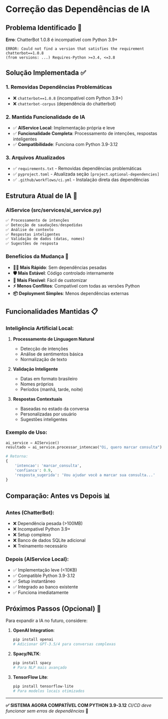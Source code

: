 # Correção das Dependências de IA

## Problema Identificado 🐛

**Erro**: ChatterBot 1.0.8 é incompatível com Python 3.9+ 
```
ERROR: Could not find a version that satisfies the requirement chatterbot==1.0.8 
(from versions: ...) Requires-Python >=3.4, <=3.8
```

## Solução Implementada ✅

### 1. **Removidas Dependências Problemáticas**
- ❌ `chatterbot==1.0.8` (incompatível com Python 3.9+)
- ❌ `chatterbot-corpus` (dependência do chatterbot)

### 2. **Mantida Funcionalidade de IA**
- ✅ **AIService Local**: Implementação própria e leve
- ✅ **Funcionalidade Completa**: Processamento de intenções, respostas inteligentes
- ✅ **Compatibilidade**: Funciona com Python 3.9-3.12

### 3. **Arquivos Atualizados**
- ✅ `requirements.txt` - Removidas dependências problemáticas
- ✅ `pyproject.toml` - Atualizada seção `[project.optional-dependencies]`
- ✅ `.github/workflows/ci.yml` - Instalação direta das dependências

## Estrutura Atual de IA 🤖

### AIService (src/services/ai_service.py)
```python
✅ Processamento de intenções
✅ Detecção de saudações/despedidas
✅ Análise de contexto
✅ Respostas inteligentes
✅ Validação de dados (datas, nomes)
✅ Sugestões de resposta
```

### Benefícios da Mudança 🚀
- **🏃‍♂️ Mais Rápido**: Sem dependências pesadas
- **🛡️ Mais Estável**: Código controlado internamente
- **🔧 Mais Flexível**: Fácil de customizar
- **⚡ Menos Conflitos**: Compatível com todas as versões Python
- **📦 Deployment Simples**: Menos dependências externas

## Funcionalidades Mantidas 📋

### Inteligência Artificial Local:
1. **Processamento de Linguagem Natural**
   - Detecção de intenções
   - Análise de sentimentos básica
   - Normalização de texto

2. **Validação Inteligente**
   - Datas em formato brasileiro
   - Nomes próprios
   - Períodos (manhã, tarde, noite)

3. **Respostas Contextuais**
   - Baseadas no estado da conversa
   - Personalizadas por usuário
   - Sugestões inteligentes

### Exemplo de Uso:
```python
ai_service = AIService()
resultado = ai_service.processar_intencao("Oi, quero marcar consulta")

# Retorna:
{
    'intencao': 'marcar_consulta',
    'confianca': 0.9,
    'resposta_sugerida': 'Vou ajudar você a marcar sua consulta...'
}
```

## Comparação: Antes vs Depois 📊

### Antes (ChatterBot):
- ❌ Dependência pesada (>100MB)
- ❌ Incompatível Python 3.9+
- ❌ Setup complexo
- ❌ Banco de dados SQLite adicional
- ❌ Treinamento necessário

### Depois (AIService Local):
- ✅ Implementação leve (<10KB)
- ✅ Compatible Python 3.9-3.12
- ✅ Setup instantâneo
- ✅ Integrado ao banco existente
- ✅ Funciona imediatamente

## Próximos Passos (Opcional) 🎯

Para expandir a IA no futuro, considere:

1. **OpenAI Integration**:
   ```python
   pip install openai
   # Adicionar GPT-3.5/4 para conversas complexas
   ```

2. **Spacy/NLTK**:
   ```python
   pip install spacy
   # Para NLP mais avançado
   ```

3. **TensorFlow Lite**:
   ```python
   pip install tensorflow-lite
   # Para modelos locais otimizados
   ```

---
**✅ SISTEMA AGORA COMPATÍVEL COM PYTHON 3.9-3.12**
*CI/CD deve funcionar sem erros de dependências* 🎉
